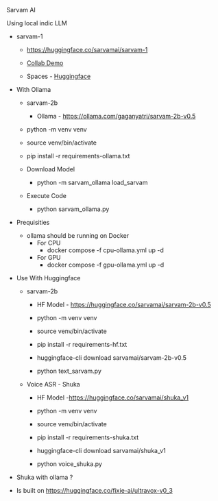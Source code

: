 Sarvam AI

Using local indic LLM

- sarvam-1
    - https://huggingface.co/sarvamai/sarvam-1
    - [Collab Demo](https://colab.research.google.com/drive/1nGstaG4grFdUvLFdKCrBSq5UAZBoUO32?usp=sharing)

    - Spaces - [Huggingface](https://huggingface.co/spaces/gaganyatri/sarvam-1-demo?logs=container)

- With Ollama
    - sarvam-2b 
        - Ollama - https://ollama.com/gaganyatri/sarvam-2b-v0.5
    - python -m venv venv
    - source venv/bin/activate
    - pip install -r requirements-ollama.txt

    - Download Model 
        -  python -m sarvam_ollama load_sarvam
    - Execute Code
        - python sarvam_ollama.py

- Prequisities
    - ollama should be running on Docker
        - For CPU
            - docker compose -f cpu-ollama.yml up -d
        - For GPU
            - docker compose -f gpu-ollama.yml up -d

- Use With Huggingface
    - sarvam-2b
        - HF Model -  https://huggingface.co/sarvamai/sarvam-2b-v0.5

        - python -m venv venv
        - source venv/bin/activate
        - pip install -r requirements-hf.txt
        - huggingface-cli download sarvamai/sarvam-2b-v0.5


        - python text_sarvam.py

    - Voice ASR - Shuka
        - HF Model -https://huggingface.co/sarvamai/shuka_v1
        - python -m venv venv
        - source venv/bin/activate
        - pip install -r requirements-shuka.txt
        - huggingface-cli download sarvamai/shuka_v1

        - python voice_shuka.py


- Shuka with ollama ?


- Is built on https://huggingface.co/fixie-ai/ultravox-v0_3

